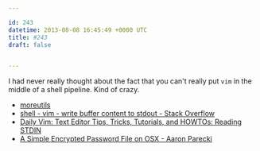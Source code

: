 ```yaml
---

id: 243
datetime: 2013-08-08 16:45:49 +0000 UTC
title: #243
draft: false


---
```


I had never really thought about the fact that you can't really put `vim` in the middle of a shell pipeline. Kind of crazy. 

 
 * [moreutils](http://joeyh.name/code/moreutils/)
 * [shell - vim - write buffer content to stdout - Stack Overflow](http://stackoverflow.com/questions/3219479/vim-write-buffer-content-to-stdout)
 * [Daily Vim: Text Editor Tips, Tricks, Tutorials, and HOWTOs: Reading STDIN](http://dailyvim.blogspot.com/2008/03/reading-stdin.html)
 * [A Simple Encrypted Password File on OSX - Aaron Parecki](http://aaronparecki.com/articles/2013/07/29/1/a-simple-encrypted-password-file-on-osx)



